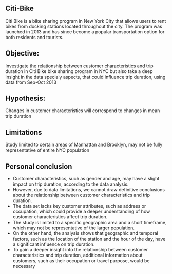 ## Citi-Bike
Citi Bike is a bike sharing program in New York City that allows users to rent bikes from docking stations located throughout the city. The program was launched in 2013 and has since become a popular transportation option for both residents and tourists.
## Objective:
Investigate the relationship between customer characteristics and trip duration in Citi Bike bike sharing program in NYC but also take a deep insight in the data specialy aspects, that could influence trip duration, using data from Sep-Oct 2013
## Hypothesis:
Changes in customer characteristics will correspond to changes in mean trip duration
## Limitations
Study limited to certain areas of Manhattan and Brooklyn, may not be fully representative of entire NYC population
## Personal conclusion
* Customer characteristics, such as gender and age, may have a slight impact on trip duration, according to the data analysis.
* However, due to data limitations, we cannot draw definitive conclusions about the relationship between customer characteristics and trip duration.
* The data set lacks key customer attributes, such as address or occupation, which could provide a deeper understanding of how customer characteristics affect trip duration.
* The study is limited to a specific geographic area and a short timeframe, which may not be representative of the larger population.
* On the other hand, the analysis shows that geographic and temporal factors, such as the location of the station and the hour of the day, have a significant influence on trip duration.
* To gain a deeper insight into the relationship between customer characteristics and trip duration, additional information about customers, such as their occupation or travel purpose, would be necessary


